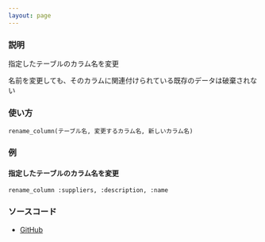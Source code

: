 ```yaml
---
layout: page
---
```

### 説明
指定したテーブルのカラム名を変更

名前を変更しても、そのカラムに関連付けられている既存のデータは破棄されない

### 使い方
    rename_column(テーブル名, 変更するカラム名, 新しいカラム名)

### 例
#### 指定したテーブルのカラム名を変更
    rename_column :suppliers, :description, :name

### ソースコード
* [GitHub](https://github.com/rails/rails/blob/f33d52c95217212cbacc8d5e44b5a8e3cdc6f5b3/activerecord/lib/active_record/connection_adapters/abstract/schema_statements.rb#L669)